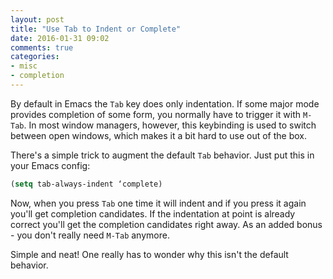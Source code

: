```yaml
---
layout: post
title: "Use Tab to Indent or Complete"
date: 2016-01-31 09:02
comments: true
categories:
- misc
- completion
---
```


By default in Emacs the `Tab` key does only indentation. If some major
mode provides completion of some form, you normally have to trigger it
with `M-Tab`. In most window managers, however, this keybinding is used to
switch between open windows, which makes it a bit hard to use out of the box.

There's a simple trick to augment the default `Tab` behavior. Just put
this in your Emacs config:

``` cl
(setq tab-always-indent ‘complete)
```

Now, when you press `Tab` one time it will indent and if you press it
again you'll get completion candidates. If the indentation at point is
already correct you'll get the completion candidates right away. As an
added bonus - you don't really need `M-Tab` anymore.

Simple and neat! One really has to wonder why this isn't the default
behavior.
